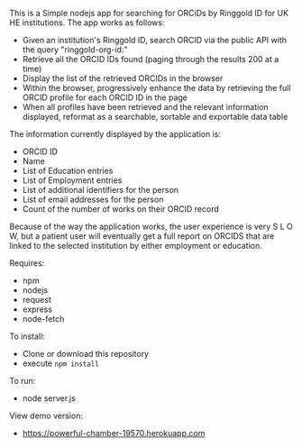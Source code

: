 This is a Simple nodejs app for searching for ORCiDs by Ringgold ID for UK HE institutions. The app works as follows:

* Given an institution's Ringgold ID, search ORCID via the public API with the query "ringgold-org-id:<ringgold id>"
* Retrieve all the ORCID IDs found (paging through the results 200 at a time)
* Display the list of the retrieved ORCIDs in the browser
* Within the browser, progressively enhance the data by retrieving the full ORCID profile for each ORCID ID in the page
* When all profiles have been retrieved and the relevant information displayed, reformat as a searchable, sortable and exportable data table

The information currently displayed by the application is:
* ORCID ID
* Name
* List of Education entries
* List of Employment entries
* List of additional identifiers for the person
* List of email addresses for the person
* Count of the number of works on their ORCID record

Because of the way the application works, the user experience is very S L O W, but a patient user will eventually get a full report on ORCIDS that are linked to the selected institution by either employment or education.

Requires:
* npm
* nodejs
* request
* express
* node-fetch

To install:
* Clone or download this repository
* execute `npm install`

To run:
* node server.js

View demo version:
* https://powerful-chamber-19570.herokuapp.com